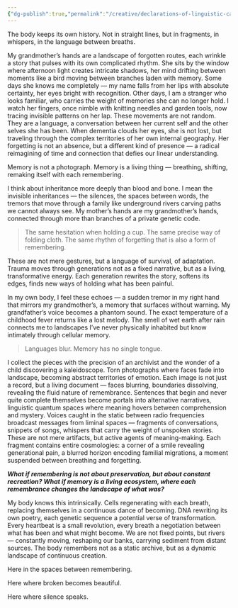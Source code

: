 ```yaml
---
{"dg-publish":true,"permalink":"/creative/declarations-of-linguistic-cartographies/","tags":["body","humanity","identity","language","prose","self"],"noteIcon":"","created":"2024-11-26"}
---
```


The body keeps its own history. Not in straight lines, but in fragments, in whispers, in the language between breaths.

My grandmother’s hands are a landscape of forgotten routes, each wrinkle a story that pulses with its own complicated rhythm. She sits by the window where afternoon light creates intricate shadows, her mind drifting between moments like a bird moving between branches laden with memory. Some days she knows me completely — my name falls from her lips with absolute certainty, her eyes bright with recognition. Other days, I am a stranger who looks familiar, who carries the weight of memories she can no longer hold. I watch her fingers, once nimble with knitting needles and garden tools, now tracing invisible patterns on her lap. These movements are not random. They are a language, a conversation between her current self and the other selves she has been. When dementia clouds her eyes, she is not lost, but traveling through the complex territories of her own internal geography. Her forgetting is not an absence, but a different kind of presence — a radical reimagining of time and connection that defies our linear understanding.

Memory is not a photograph. Memory is a living thing — breathing, shifting, remaking itself with each remembering.

I think about inheritance more deeply than blood and bone. I mean the invisible inheritances — the silences, the spaces between words, the tremors that move through a family like underground rivers carving paths we cannot always see. My mother’s hands are my grandmother’s hands, connected through more than branches of a private genetic code.

> The same hesitation when holding a cup. The same precise way of folding cloth. The same rhythm of forgetting that is also a form of remembering.

These are not mere gestures, but a language of survival, of adaptation. Trauma moves through generations not as a fixed narrative, but as a living, transformative energy. Each generation rewrites the story, softens its edges, finds new ways of holding what has been painful.

In my own body, I feel these echoes — a sudden tremor in my right hand that mirrors my grandmother’s, a memory that surfaces without warning. My grandfather’s voice becomes a phantom sound. The exact temperature of a childhood fever returns like a lost melody. The smell of wet earth after rain connects me to landscapes I’ve never physically inhabited but know intimately through cellular memory.

> Languages blur. Memory has no single tongue.

I collect the pieces with the precision of an archivist and the wonder of a child discovering a kaleidoscope. Torn photographs where faces fade into landscape, becoming abstract territories of emotion. Each image is not just a record, but a living document — faces blurring, boundaries dissolving, revealing the fluid nature of remembrance. Sentences that begin and never quite complete themselves become portals into alternative narratives, linguistic quantum spaces where meaning hovers between comprehension and mystery. Voices caught in the static between radio frequencies broadcast messages from liminal spaces — fragments of conversations, snippets of songs, whispers that carry the weight of unspoken stories. These are not mere artifacts, but active agents of meaning-making. Each fragment contains entire cosmologies: a corner of a smile revealing generational pain, a blurred horizon encoding familial migrations, a moment suspended between breathing and forgetting.

**_What if remembering is not about preservation, but about constant recreation? What if memory is a living ecosystem, where each remembrance changes the landscape of what was?_**

My body knows this intrinsically. Cells regenerating with each breath, replacing themselves in a continuous dance of becoming. DNA rewriting its own poetry, each genetic sequence a potential verse of transformation. Every heartbeat is a small revolution, every breath a negotiation between what has been and what might become. We are not fixed points, but rivers — constantly moving, reshaping our banks, carrying sediment from distant sources. The body remembers not as a static archive, but as a dynamic landscape of continuous creation.

Here in the spaces between remembering.

Here where broken becomes beautiful.

Here where silence speaks.